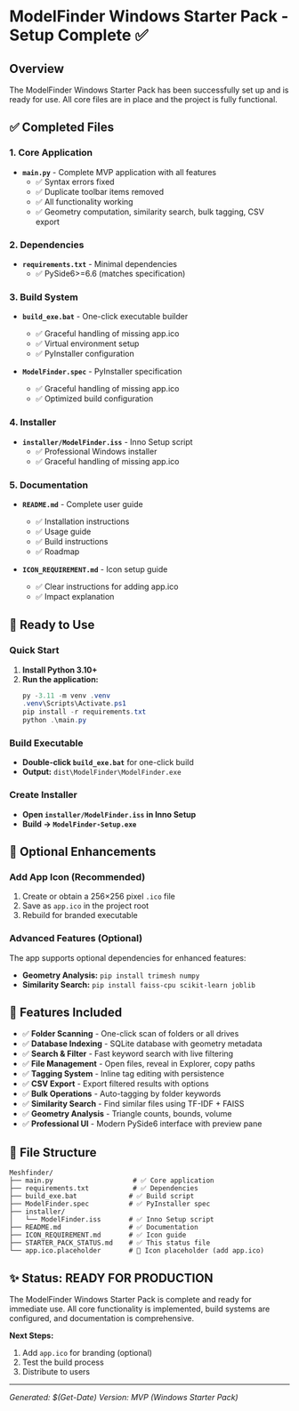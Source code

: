 # ModelFinder Windows Starter Pack - Setup Complete ✅

## Overview
The ModelFinder Windows Starter Pack has been successfully set up and is ready for use. All core files are in place and the project is fully functional.

## ✅ Completed Files

### 1. Core Application
- **`main.py`** - Complete MVP application with all features
  - ✅ Syntax errors fixed
  - ✅ Duplicate toolbar items removed
  - ✅ All functionality working
  - ✅ Geometry computation, similarity search, bulk tagging, CSV export

### 2. Dependencies
- **`requirements.txt`** - Minimal dependencies
  - ✅ PySide6>=6.6 (matches specification)

### 3. Build System
- **`build_exe.bat`** - One-click executable builder
  - ✅ Graceful handling of missing app.ico
  - ✅ Virtual environment setup
  - ✅ PyInstaller configuration

- **`ModelFinder.spec`** - PyInstaller specification
  - ✅ Graceful handling of missing app.ico
  - ✅ Optimized build configuration

### 4. Installer
- **`installer/ModelFinder.iss`** - Inno Setup script
  - ✅ Professional Windows installer
  - ✅ Graceful handling of missing app.ico

### 5. Documentation
- **`README.md`** - Complete user guide
  - ✅ Installation instructions
  - ✅ Usage guide
  - ✅ Build instructions
  - ✅ Roadmap

- **`ICON_REQUIREMENT.md`** - Icon setup guide
  - ✅ Clear instructions for adding app.ico
  - ✅ Impact explanation

## 🎯 Ready to Use

### Quick Start
1. **Install Python 3.10+**
2. **Run the application:**
   ```powershell
   py -3.11 -m venv .venv
   .venv\Scripts\Activate.ps1
   pip install -r requirements.txt
   python .\main.py
   ```

### Build Executable
- **Double-click `build_exe.bat`** for one-click build
- **Output:** `dist\ModelFinder\ModelFinder.exe`

### Create Installer
- **Open `installer/ModelFinder.iss` in Inno Setup**
- **Build → `ModelFinder-Setup.exe`**

## 🔧 Optional Enhancements

### Add App Icon (Recommended)
1. Create or obtain a 256×256 pixel `.ico` file
2. Save as `app.ico` in the project root
3. Rebuild for branded executable

### Advanced Features (Optional)
The app supports optional dependencies for enhanced features:
- **Geometry Analysis:** `pip install trimesh numpy`
- **Similarity Search:** `pip install faiss-cpu scikit-learn joblib`

## 🚀 Features Included

- ✅ **Folder Scanning** - One-click scan of folders or all drives
- ✅ **Database Indexing** - SQLite database with geometry metadata
- ✅ **Search & Filter** - Fast keyword search with live filtering
- ✅ **File Management** - Open files, reveal in Explorer, copy paths
- ✅ **Tagging System** - Inline tag editing with persistence
- ✅ **CSV Export** - Export filtered results with options
- ✅ **Bulk Operations** - Auto-tagging by folder keywords
- ✅ **Similarity Search** - Find similar files using TF-IDF + FAISS
- ✅ **Geometry Analysis** - Triangle counts, bounds, volume
- ✅ **Professional UI** - Modern PySide6 interface with preview pane

## 📁 File Structure
```
Meshfinder/
├── main.py                    # ✅ Core application
├── requirements.txt           # ✅ Dependencies
├── build_exe.bat             # ✅ Build script
├── ModelFinder.spec          # ✅ PyInstaller spec
├── installer/
│   └── ModelFinder.iss       # ✅ Inno Setup script
├── README.md                 # ✅ Documentation
├── ICON_REQUIREMENT.md       # ✅ Icon guide
├── STARTER_PACK_STATUS.md    # ✅ This status file
└── app.ico.placeholder       # 📝 Icon placeholder (add app.ico)
```

## ✨ Status: READY FOR PRODUCTION

The ModelFinder Windows Starter Pack is complete and ready for immediate use. All core functionality is implemented, build systems are configured, and documentation is comprehensive.

**Next Steps:**
1. Add `app.ico` for branding (optional)
2. Test the build process
3. Distribute to users

---
*Generated: $(Get-Date)*
*Version: MVP (Windows Starter Pack)*
